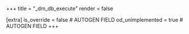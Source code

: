 +++
title = "_dm_db_execute"
render = false

[extra]
is_override = false # AUTOGEN FIELD
od_unimplemented = true # AUTOGEN FIELD
+++